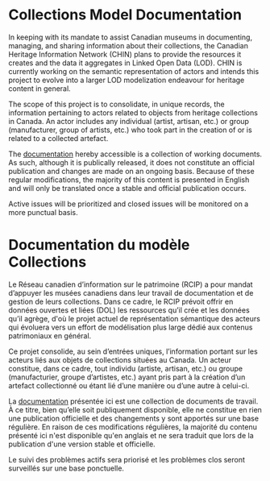 # Collections Model Documentation

In keeping with its mandate to assist Canadian museums in documenting, managing, and sharing information about their collections, the Canadian Heritage Information Network (CHIN) plans to provide the resources it creates and the data it aggregates in Linked Open Data (LOD). CHIN is currently working on the semantic representation of actors and intends this project to evolve into a larger LOD modelization endeavour for heritage content in general. 

The scope of this project is to consolidate, in unique records, the information pertaining to actors related to objects from heritage collections in Canada. An actor includes any individual (artist, artisan, etc.) or group (manufacturer, group of artists, etc.) who took part in the creation of or is related to a collected artefact. 

The [documentation](https://chin-rcip.github.io/collections-model/) hereby accessible is a collection of working documents. As such, although it is publically released, it does not constitute an official publication and changes are made on an ongoing basis. Because of these regular modifications, the majority of this content is presented in English and will only be translated once a stable and official publication occurs. 

Active issues will be prioritized and closed issues will be monitored on a more punctual basis. 

# Documentation du modèle Collections

Le Réseau canadien d’information sur le patrimoine (RCIP) a pour mandat d’appuyer les musées canadiens dans leur travail de documentation et de gestion de leurs collections. Dans ce cadre, le RCIP prévoit offrir en données ouvertes et liées (DOL) les ressources qu’il crée et les données qu’il agrège, d'où le projet actuel de représentation sémantique des acteurs qui évoluera vers un effort de modélisation plus large dédié aux contenus patrimoniaux en général. 

Ce projet consolide, au sein d’entrées uniques, l’information portant sur les acteurs liés aux objets de collections situées au Canada.  Un acteur constitue, dans ce cadre, tout individu (artiste, artisan, etc.) ou groupe (manufacturier, groupe d’artistes, etc.) ayant pris part à la création d’un artefact collectionné ou étant lié d’une manière ou d’une autre à celui-ci. 

La [documentation](https://chin-rcip.github.io/collections-model/) présentée ici est une collection de documents de travail. À ce titre, bien qu’elle soit publiquement disponible, elle ne constitue en rien une publication officielle et des changements y sont apportés sur une base régulière. En raison de ces modifications régulières, la majorité du contenu présenté ici n'est disponible qu'en anglais et ne sera traduit que lors de la publication d'une version stable et officielle. 

Le suivi des problèmes actifs sera priorisé et les problèmes clos seront surveillés sur une base ponctuelle. 
